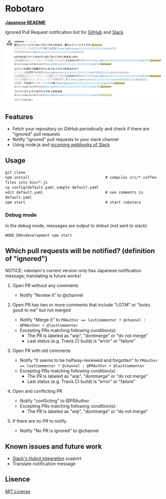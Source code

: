 Robotaro
===

**[Japanese README](./README.md)**

Ignored Pull Request notification bot for [GitHub](https://github.com/) and [Slack](https://slack.com/)

![robotaro's post to slack](./doc/robotaro.png "robotaro's post to slack")

Features
---

* Fetch your repository on GitHub periodically and check if there are "ignored" pull requests
* Notify "ignored" pull requests to your slack channel
* Using node.js and [incoming webhooks of Slack](https://maychan.slack.com/services/new/incoming-webhook)

Usage
---

    git clone
    npm install                                  # compiles src/*.coffee files into bin/*.js
    cp config/default.yaml.sample default.yaml
    edit default.yaml                            # see comments in default.yaml
    npm start                                    # start robotaro

### Debug mode

In the debug mode, messages are output to stdout (not sent to slack)

    NODE_ENV=development npm start

Which pull requests will be notified? (definition of "ignored")
---

NOTICE: robotaro's current version only has Japanese notification message; translating is future works!

1. Open PR without any comments
    * Notify "Review it" to @channel

2. Open PR has two or more comments that include "LGTM" or "looks good to me" but not merged
    * Notify "Merge it" to `PRAuthor == lastCommenter ? @channel : @PRAuthor + @lastCommenter`
    * Excepting PRs matching following condition(s):
        * The PR is labeled as "wip", "dontmerge" or "do not merge"
        * Last status (e.g. Travis CI build) is "error" or "failure"

3. Open PR with old comments
    * Notify "It seems to be halfway-reviewed and forgotten" to `PRAuthor == lastCommenter ? @channel : @PRAuthor + @lastCommenter`
    * Excepting PRs matching following condition(s):
        * The PR is labeled as "wip", "dontmerge" or "do not merge"
        * Last status (e.g. Travis CI build) is "error" or "failure"

4. Open and conflicting PR
    * Notify "conflicting" to @PRAuthor
    * Excepting PRs matching following condition(s):
        * The PR is labeled as "wip", "dontmerge" or "do not merge"

5. If there are no PR to notify
    * Notify "No PR is ignored" to @channel

Known issues and future work
---

* [Slack's Hubot integration](https://slack.com/integrations) support
* Translate notification message

Lisence
---
[MIT License](./LICENSE)
